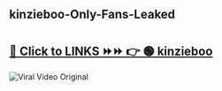 
 ## kinzieboo-Only-Fans-Leaked

# <h2><a href="https://clipsfans.com/kinzieboo&ref=git">🔗 Click to LINKS ⏩⏩ 👉 🟢 kinzieboo </a></h2>

<a href="https://clipsfans.com/kinzieboo&ref=git" rel="nofollow" data-target="animated-image.originalLink"><img src="https://i.ibb.co.com/xMMVF88/686577567.gif" alt="Viral Video Original" style="max-width: 100%; display: inline-block;" data-target="animated-image.originalImage"></a>
